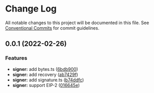 # Change Log

All notable changes to this project will be documented in this file.
See [Conventional Commits](https://conventionalcommits.org) for commit guidelines.

## 0.0.1 (2022-02-26)

### Features

- **signer:** add bytes.ts ([6bdb900](https://github.com/odanado/aws-kms-provider/commit/6bdb9008337bd4d3ce729828788d35007fcd1127))
- **signer:** add recovery ([ab7429f](https://github.com/odanado/aws-kms-provider/commit/ab7429f8064ec82786f98b591dd0dc609e6912b9))
- **signer:** add signature.ts ([b74ddfc](https://github.com/odanado/aws-kms-provider/commit/b74ddfcbe21fdadf711863d37d2286b3bdf4a928))
- **signer:** support EIP-2 ([016645e](https://github.com/odanado/aws-kms-provider/commit/016645ea30dbbff91e12286c5c61588405f67e71))
